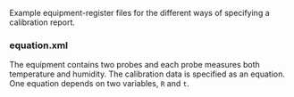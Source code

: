 Example equipment-register files for the different ways of specifying a calibration report.

### equation.xml
The equipment contains two probes and each probe measures both temperature and humidity.
The calibration data is specified as an equation. One equation depends on two variables,
`R` and `t`.
